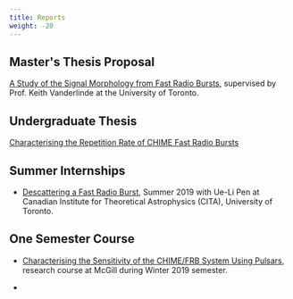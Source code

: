 ```yaml
---
title: Reports
weight: -20
---
```


## Master's Thesis Proposal
[A Study of the Signal Morphology from Fast Radio Bursts](https://github.com/DanielaBreitman/DanielaBreitman.github.io/blob/master/Files/UofT_MSc_Progress_Report.pdf), supervised by Prof. Keith Vanderlinde at the University of Toronto.

## Undergraduate Thesis
[Characterising the Repetition Rate of CHIME Fast Radio Bursts](https://github.com/DanielaBreitman/DanielaBreitman.github.io/blob/master/Files/PHYS_459_final_thesis.pdf)


## Summer Internships

- [Descattering a Fast Radio Burst](https://github.com/DanielaBreitman/DanielaBreitman.github.io/blob/master/Files/Scintillometry.pdf), Summer 2019 with Ue-Li Pen at Canadian Institute for Theoretical Astrophysics (CITA), University of Toronto.

## One Semester Course

- [Characterising the Sensitivity of the CHIME/FRB System Using Pulsars](https://github.com/DanielaBreitman/DanielaBreitman.github.io/blob/master/Files/PHYS_396___Final_Report.pdf), research course at McGill during Winter 2019 semester.


-
